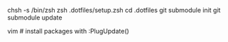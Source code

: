 
chsh -s /bin/zsh
zsh .dotfiles/setup.zsh
cd .dotfiles
git submodule init
git submodule update

vim # install packages with :PlugUpdate()
